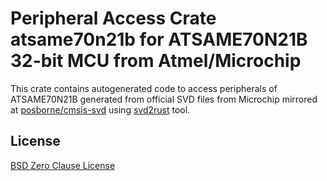 # Peripheral Access Crate atsame70n21b for ATSAME70N21B 32-bit MCU from Atmel/Microchip

This crate contains autogenerated code to access peripherals of ATSAME70N21B generated from official SVD files from Microchip mirrored at [posborne/cmsis-svd](https://github.com/posborne/cmsis-svd) using [svd2rust](https://github.com/rust-embedded/svd2rust/) tool.

## License

[BSD Zero Clause License](https://choosealicense.com/licenses/0bsd/)
